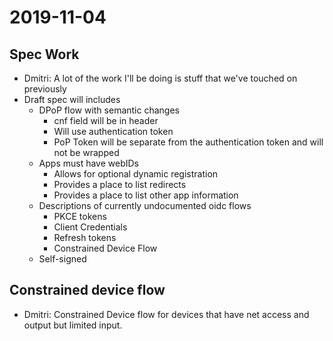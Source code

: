 # 2019-11-04

## Spec Work
 - Dmitri: A lot of the work I'll be doing is stuff that we've touched on previously
 - Draft spec will includes
     - DPoP flow with semantic changes
         - cnf field will be in header
         - Will use authentication token
         - PoP Token will be separate from the authentication token and will not be wrapped
     - Apps must have webIDs
         - Allows for optional dynamic registration
         - Provides a place to list redirects
         - Provides a place to list other app information
     - Descriptions of currently undocumented oidc flows
         - PKCE tokens
         - Client Credentials
         - Refresh tokens
         - Constrained Device Flow
     - Self-signed

## Constrained device flow
 - Dmitri: Constrained Device flow for devices that have net access and output but limited input.
